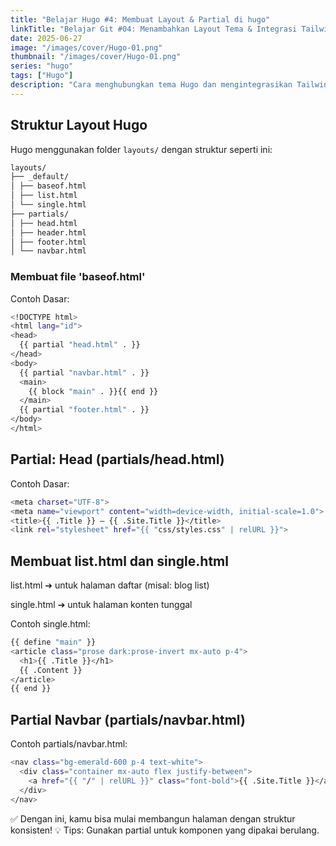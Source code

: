 ```yaml
---
title: "Belajar Hugo #4: Membuat Layout & Partial di hugo"
linkTitle: "Belajar Git #04: Menambahkan Layout Tema & Integrasi Tailwind CSS"
date: 2025-06-27
image: "/images/cover/Hugo-01.png"
thumbnail: "/images/cover/Hugo-01.png"
series: "hugo"
tags: ["Hugo"]
description: "Cara menghubungkan tema Hugo dan mengintegrasikan Tailwind CSS menggunakan PostCSS."
---
```


## Struktur Layout Hugo

Hugo menggunakan folder `layouts/` dengan struktur seperti ini:

```bash
layouts/
├── _default/
│ ├── baseof.html
│ ├── list.html
│ └── single.html
├── partials/
│ ├── head.html
│ ├── header.html
│ ├── footer.html
│ └── navbar.html
```

### Membuat file 'baseof.html'

Contoh Dasar:

```bash
<!DOCTYPE html>
<html lang="id">
<head>
  {{ partial "head.html" . }}
</head>
<body>
  {{ partial "navbar.html" . }}
  <main>
    {{ block "main" . }}{{ end }}
  </main>
  {{ partial "footer.html" . }}
</body>
</html>
```

## Partial: Head (partials/head.html)

Contoh Dasar:

```bash
<meta charset="UTF-8">
<meta name="viewport" content="width=device-width, initial-scale=1.0">
<title>{{ .Title }} — {{ .Site.Title }}</title>
<link rel="stylesheet" href="{{ "css/styles.css" | relURL }}">
```

## Membuat list.html dan single.html
list.html ➔ untuk halaman daftar (misal: blog list)

single.html ➔ untuk halaman konten tunggal

Contoh single.html:

```bash
{{ define "main" }}
<article class="prose dark:prose-invert mx-auto p-4">
  <h1>{{ .Title }}</h1>
  {{ .Content }}
</article>
{{ end }}
```

## Partial Navbar (partials/navbar.html)

Contoh partials/navbar.html:

```bash
<nav class="bg-emerald-600 p-4 text-white">
  <div class="container mx-auto flex justify-between">
    <a href="{{ "/" | relURL }}" class="font-bold">{{ .Site.Title }}</a>
  </div>
</nav>
```

✅ Dengan ini, kamu bisa mulai membangun halaman dengan struktur konsisten!
💡 Tips: Gunakan partial untuk komponen yang dipakai berulang.